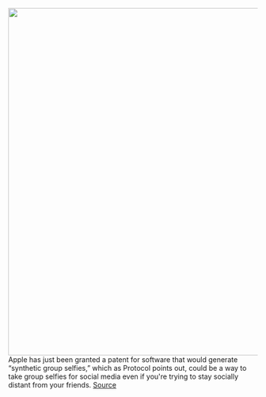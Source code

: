 <img src='https://cdn.vox-cdn.com/thumbor/EU6W0XLVsxmaedscQRzzRorQjlQ=/0x0:2040x1360/1200x800/filters:focal(857x517:1183x843)/cdn.vox-cdn.com/uploads/chorus_image/image/66905151/acastro_170731_1777_0006_v1.0.jpg' width='700px' /><br/>
Apple has just been granted a patent for software that would generate “synthetic group selfies,” which as Protocol points out, could be a way to take group selfies for social media even if you're trying to stay socially distant from your friends.
<a href='https://www.theverge.com/2020/6/7/21283143/apple-patent-software-social-distant-group-selfies'> Source <a/>